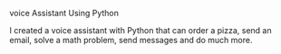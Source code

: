 voice Assistant Using Python

I created a voice assistant with Python that can order a pizza, send an email, solve a math problem, send messages and do much more.
